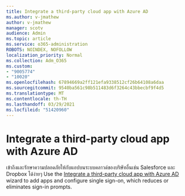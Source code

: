 ```yaml
---
title: Integrate a third-party cloud app with ‎Azure AD‎
ms.author: v-jmathew
author: v-jmathew
manager: scotv
audience: Admin
ms.topic: article
ms.service: o365-administration
ROBOTS: NOINDEX, NOFOLLOW
localization_priority: Normal
ms.collection: Adm_O365
ms.custom:
- "9005774"
- "10020"
ms.openlocfilehash: 67894669a2ff121efa9338512cf26b64108a6daa
ms.sourcegitcommit: 9540ba561c98b511483d6f3264c43bbecbf9f4d5
ms.translationtype: MT
ms.contentlocale: th-TH
ms.lasthandoff: 03/29/2021
ms.locfileid: "51420960"
---
```

# <a name="integrate-a-third-party-cloud-app-with-azure-ad"></a>Integrate a third-party cloud app with ‎Azure AD

เข้าถึงและรักษาความปลอดภัยให้กับแอปบนระบบคลาวด์ของบริษัทอื่นเช่น Salesforce และ Dropbox ได้ง่ายๆ Use the [Integrate a third-party cloud app with ‎Azure AD‎](https://go.microsoft.com/fwlink/?linkid=2157464) wizard to add apps and configure single sign-on, which reduces or eliminates sign-in prompts.
